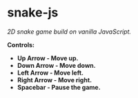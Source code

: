 # snake-js
<i>2D snake game build on vanilla JavaScript.</i>

<b>Controls:</B>
<b>
* Up Arrow - Move up.
* Down Arrow - Move down.
* Left Arrow - Move left.
* Right Arrow - Move right.
* Spacebar - Pause the game.
</b>
